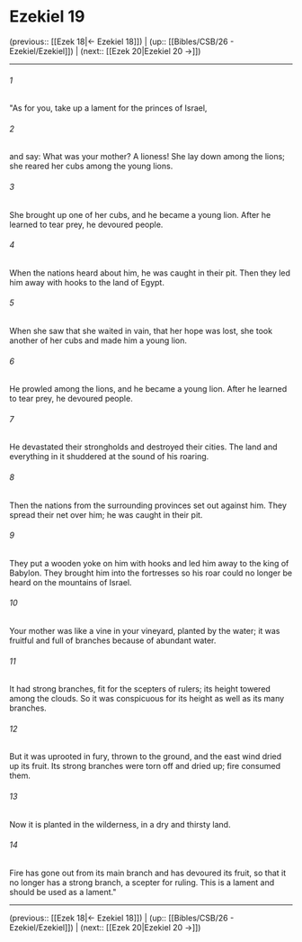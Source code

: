 # Ezekiel 19

(previous:: [[Ezek 18|← Ezekiel 18]]) | (up:: [[Bibles/CSB/26 - Ezekiel/Ezekiel]]) | (next:: [[Ezek 20|Ezekiel 20 →]])

***


###### 1 
"As for you, take up a lament for the princes of Israel, 

###### 2 
and say: What was your mother? A lioness! She lay down among the lions; she reared her cubs among the young lions. 

###### 3 
She brought up one of her cubs, and he became a young lion. After he learned to tear prey, he devoured people. 

###### 4 
When the nations heard about him, he was caught in their pit. Then they led him away with hooks to the land of Egypt. 

###### 5 
When she saw that she waited in vain, that her hope was lost, she took another of her cubs and made him a young lion. 

###### 6 
He prowled among the lions, and he became a young lion. After he learned to tear prey, he devoured people. 

###### 7 
He devastated their strongholds and destroyed their cities. The land and everything in it shuddered at the sound of his roaring. 

###### 8 
Then the nations from the surrounding provinces set out against him. They spread their net over him; he was caught in their pit. 

###### 9 
They put a wooden yoke on him with hooks and led him away to the king of Babylon. They brought him into the fortresses so his roar could no longer be heard on the mountains of Israel. 

###### 10 
Your mother was like a vine in your vineyard, planted by the water; it was fruitful and full of branches because of abundant water. 

###### 11 
It had strong branches, fit for the scepters of rulers; its height towered among the clouds. So it was conspicuous for its height as well as its many branches. 

###### 12 
But it was uprooted in fury, thrown to the ground, and the east wind dried up its fruit. Its strong branches were torn off and dried up; fire consumed them. 

###### 13 
Now it is planted in the wilderness, in a dry and thirsty land. 

###### 14 
Fire has gone out from its main branch and has devoured its fruit, so that it no longer has a strong branch, a scepter for ruling. This is a lament and should be used as a lament."

***

(previous:: [[Ezek 18|← Ezekiel 18]]) | (up:: [[Bibles/CSB/26 - Ezekiel/Ezekiel]]) | (next:: [[Ezek 20|Ezekiel 20 →]])

